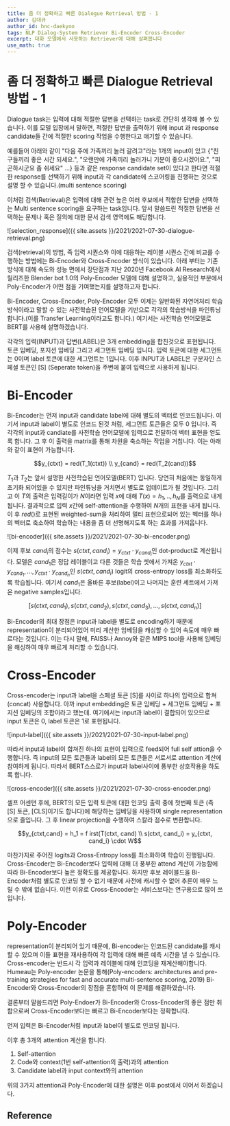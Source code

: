 ```yaml
---
title: 좀 더 정확하고 빠른 Dialogue Retrieval 방법 - 1
author: 김대규
author_id: hnc-daekyoo
tags: NLP Dialog-System Retriever Bi-Encoder Cross-Encoder
excerpt: 대화 모델에서 사용하는 Retriever에 대해 살펴봅니다
use_math: true
---
```


# 좀 더 정확하고 빠른 Dialogue Retrieval 방법 - 1

Dialogue task는 입력에 대해 적절한 답변을 선택하는 task로 간단히 생각해 볼 수 있습니다. 이를 모델 입장에서 말하면,  적절한 답변을 출력하기 위해 input 과 response candidate들 간에 적절한 scoring 작업을 수행한다고 얘기할 수 있습니다.

예를들어 아래와 같이 "다음 주에 가족끼리 놀러 갈려고"라는 1개의 input이 있고 {"친구들끼리 좋은 시간 되세요.", "오랜만에 가족끼리 놀러가니 기분이 좋으시겠어요.", "피곤하시군요 좀 쉬세요" ...} 등과 같은 response candidate set이 있다고 한다면 적절한 response를 선택하기 위해 input과 각 candidate에 스코어링을 진행하는 것으로 설명 할 수 있습니다.(multi sentence scoring)

이처럼 검색(Retrieval)은 입력에 대해 관련 높은 여러 후보에서 적합한 답변을 선택하는 Multi sentence scoring을 요구하는 task입니다. 앞서 말씀드린 적절한 답변을 선택하는 문제나 혹은 질의에 대한 문서 검색 영역에도 해당합니다.

![selection_response]({{ site.assets }}/2021/2021-07-30-dialogue-retrieval.png)

검색(retrieval)의 방법, 즉 입력 시퀀스와 이에 대응하는 레이블 시퀀스 간에 비교를 수행하는 방법에는 Bi-Encoder와 Cross-Encoder 방식이 있습니다. 아래 부터는 기존 방식에 대해 속도와 성능 면에서 장단점과 지난 2020년 Facebook AI Research에서 릴리즈한 Blender bot 1.0의 Poly-Encoder 모델에 대해 설명하고, 실용적인 부분에서 Poly-Encoder가 어떤 점을 기여했는지를 설명하고자 합니다.

Bi-Encoder, Cross-Encoder, Poly-Encoder 모두 이제는 일반화된 자연어처리 학습 방식이라고 말할 수 있는 사전학습된 언어모델을 기반으로 각각의 학습방식을 파인튜닝합니다.(이를 Transfer Learning이라고도 합니다.) 여기서는 사전학습 언어모델로 BERT를 사용해 설명하겠습니다.

각각의 입력(INPUT)과 답변(LABEL)은 3개 embedding을 합친것으로 표현됩니다. 토큰 임베딩, 포지션 임베딩 그리고 세그먼트 임베딩 입니다. 입력 토큰에 대한 세그먼트는 0이며 label 토큰에 대한 세그먼트는 1입니다. 이후 INPUT과 LABEL은 구분자인 스페셜 토큰인 [S] (Seperate token)을 주변에 붙여 입력으로 사용하게 됩니다.

# Bi-Encoder

Bi-Encoder는 먼저 input과 candidate label에 대해 별도의 벡터로 인코드됩니다. 여기서 input과 label이 별도로 인코드 된것 처럼, 세그먼트 토큰들은 모두 0 입니다. 즉 각각의 input과 candiate를 사전학습 언어모델에 입력으로 전달하여 벡터 표현을 얻도록 합니다. 그 후 이 출력을 matrix를 통해 차원을 축소하는 작업을 거칩니다. 이는 아래와 같이 표현이 가능합니다.

$$y_{ctxt} = red(T_1(ctxt)) \\
y_{cand} = red(T_2(cand))$$

$T_1$과 $T_2$는 앞서 설명한 사전학습된 언어모델(BERT) 입니다. 당연히 처음에는 동일하게 초기화 되어있을 수 있지만 파인튜닝을 거치면서 별도로 업데이트가 될 것입니다. 그리고 이 $T$의 출력은 입력길이가 $N$이라면 입력 $x$에 대해 $T(x) = h_1, .., h_N$를 출력으로 내게 됩니다. 결과적으로 입력 $x$간에 self-attention을 수행하여 $N$개의 표현을 내게 됩니다. 이 후 $red()$로 표현된 weighted-sum을 처리하여 멀티 표현으로되어 있는 벡터를 하나의 벡터로 축소하여 학습하는 내용을 좀 더 선명해지도록 하는 효과를 가져옵니다.

![bi-encoder]({{ site.assets }}/2021/2021-07-30-bi-encoder.png)

이제 후보 $cand_i$의 점수는 $s(ctxt, cand_i) = y_{ctxt} \cdot y_{cand_i}$인 dot-product로 계산됩니다. 모델은 $cand_1$은 정답 레이블이고 다른 것들은 학습 셋에서 가져온 $y_{ctxt} \cdot y_{cand_1} , ..., y_{ctxt} \cdot y_{cand_n}$인 $s(ctxt, cand_i)$ logit의 cross-entropy loss를 최소화하도록 학습됩니다. 여기서 $cand_1$은 올바른 후보(label)이고 나머지는 훈련 세트에서 가져온 negative samples입니다.

$$[s(ctxt, cand_1), s(ctxt, cand_2), s(ctxt, cand_3), \dots, s(ctxt, cand_n)]$$

Bi-Encoder의 최대 장점은 input과 label을 별도로 encoding하기 때문에 representation이 분리되어있어 미리 계산한 임베딩을 캐싱할 수 있어 속도에 매우 빠르다는 것입니다. 이는 다시 말해, FAISS나 Annoy와 같은 MIPS tool을 사용해 임베딩을 해싱하여 매우 빠르게 처리할 수 있습니다.

# Cross-Encoder

Cross-encoder는 input과 label을 스페셜 토큰 [S]를 사이로 하나의 입력으로 합쳐(concat) 사용합니다. 아까 input embedding은 토큰 임베딩 + 세그먼트 임베딩 + 포지션 임베딩의 조합이라고 했는데. 여기에서는 input과 label이 결합되어 있으므로 input 토큰은 0, label 토큰은 1로 표현됩니다.

![input-label]({{ site.assets }}/2021/2021-07-30-input-label.png)

따라서 input과 label이 합쳐진 하나의 표현이 입력으로 feed되어 full self attion을 수행합니다. 즉  input의 모든 토큰들과 label의 모든 토큰들은 서로서로 attention 계산에 참여하게 됩니다. 따라서 BERT스스로가 input과 label사이에 풍부한 상호작용을 하도록 합니다.

![cross-encoder]({{ site.assets }}/2021/2021-07-30-cross-encoder.png)

셀프 어센텬 후에, BERT의 모든 입력 토큰에 대한 인코딩 출력 중에 첫번째 토큰 (즉 [S] 토큰, [CLS]이기도 합니다)에 해당하는 임베딩을 사용하여 single representation으로 줄입니다. 그 후 linear projection을 수행하여 스칼라 점수로 변환합니다.

$$y_{ctxt,cand} = h_1 = f irst(T(ctxt, cand) \\
s(ctxt, cand_i) = y_{ctxt, cand_i} \cdot W$$

마찬가지로 주어진 logits과 Cross-Entropy loss를 최소화하여 학습이 진행됩니다. Cross-Encoder는 Bi-Encoder보다 입력에 대해 더 풍부한 attend 계산이 가능함에 따라 Bi-Encoder보다 높은 정확도를 제공합니다. 하지만 후보 레이블드을  Bi-Encoder처럼 별도로 인코딩 할 수 없기 때문에 사전에 캐시할 수 없어 추론이 매우 느릴 수 밖에 없습니다. 이런 이유로 Cross-Encoder는 서비스보다는 연구용으로 많이 쓰입니다.

# Poly-Encoder

representation이 분리되어 있기 때문에, Bi-encoder는 인코드된 candidate를 캐시할 수 있으며 이들 표현을 재사용하여 각 입력에 대해 빠른 예측 시간을 낼 수 있습니다. Cross-encoder는 반드시 각 입력과 레이블에 대해 인코딩을 재계산해야합니다. Humeau는 Poly-encoder 논문을 통해(Poly-encoders: architectures and pre-training strategies for fast and accurate multi-sentence scoring, 2019) Bi-Encoder와 Cross-Encoder의 장점을 혼합하여 이 문제를 해결하였습니다.

결론부터 말씀드리면 Poly-Endoer가 Bi-Encoder와 Cross-Encoder의 좋은 점만 취함으로써 Cross-Encoder보다는 빠르고 Bi-Encoder보다는 정확합니다.

먼저 입력은 Bi-Encoder처럼 input과 label이 별도로 인코딩 됩니다.

이후 총 3개의 attention 계산을 합니다.

1. Self-attention
2. Code와 context(1번 self-attention의 출력)과의 attention
3. Candidate label과 input context와의 attention

위의 3가지 attention과 Poly-Encoder에 대한 설명은 이후 post에서 이어서 하겠습니다.

## Reference